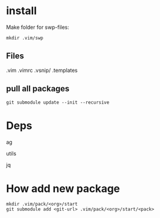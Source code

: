 # install

Make folder for swp-files:

```
mkdir .vim/swp
```

## Files

.vim
.vimrc
.vsnip/
.templates

## pull all packages

```
git submodule update --init --recursive
```

# Deps

ag

utils

jq

# How add new package

```
mkdir .vim/pack/<org>/start
git submodule add <git-url> .vim/pack/<org>/start/<pack>
```

